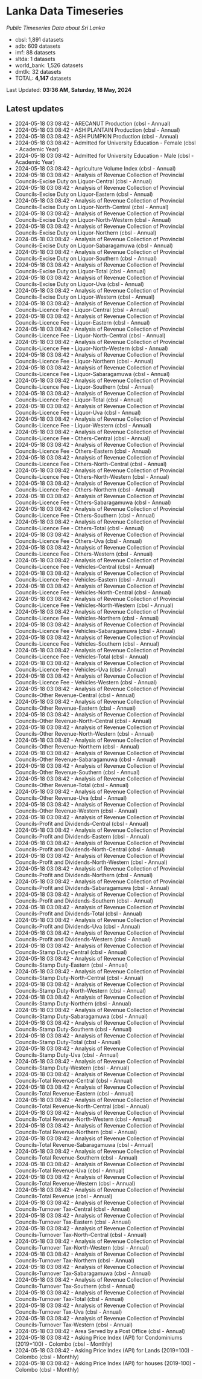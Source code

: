 # Lanka Data Timeseries
*Public Timeseries Data about Sri Lanka*

* cbsl: 1,891 datasets
* adb: 609 datasets
* imf: 88 datasets
* sltda: 1 datasets
* world_bank: 1,526 datasets
* dmtlk: 32 datasets
* TOTAL: **4,147** datasets

Last Updated: **03:36 AM, Saturday, 18 May, 2024**

## Latest updates

* 2024-05-18 03:08:42 - ARECANUT Production (cbsl - Annual)
* 2024-05-18 03:08:42 - ASH PLANTAIN Production (cbsl - Annual)
* 2024-05-18 03:08:42 - ASH PUMPKIN Production (cbsl - Annual)
* 2024-05-18 03:08:42 - Admitted for University Education - Female (cbsl - Academic Year)
* 2024-05-18 03:08:42 - Admitted for University Education - Male (cbsl - Academic Year)
* 2024-05-18 03:08:42 - Agriculture Volume Index (cbsl - Annual)
* 2024-05-18 03:08:42 - Analysis of Revenue Collection of Provincial Councils-Excise Duty on Liquor-Central (cbsl - Annual)
* 2024-05-18 03:08:42 - Analysis of Revenue Collection of Provincial Councils-Excise Duty on Liquor-Eastern (cbsl - Annual)
* 2024-05-18 03:08:42 - Analysis of Revenue Collection of Provincial Councils-Excise Duty on Liquor-North-Central (cbsl - Annual)
* 2024-05-18 03:08:42 - Analysis of Revenue Collection of Provincial Councils-Excise Duty on Liquor-North-Western (cbsl - Annual)
* 2024-05-18 03:08:42 - Analysis of Revenue Collection of Provincial Councils-Excise Duty on Liquor-Northern (cbsl - Annual)
* 2024-05-18 03:08:42 - Analysis of Revenue Collection of Provincial Councils-Excise Duty on Liquor-Sabaragamuwa (cbsl - Annual)
* 2024-05-18 03:08:42 - Analysis of Revenue Collection of Provincial Councils-Excise Duty on Liquor-Southern (cbsl - Annual)
* 2024-05-18 03:08:42 - Analysis of Revenue Collection of Provincial Councils-Excise Duty on Liquor-Total (cbsl - Annual)
* 2024-05-18 03:08:42 - Analysis of Revenue Collection of Provincial Councils-Excise Duty on Liquor-Uva (cbsl - Annual)
* 2024-05-18 03:08:42 - Analysis of Revenue Collection of Provincial Councils-Excise Duty on Liquor-Western (cbsl - Annual)
* 2024-05-18 03:08:42 - Analysis of Revenue Collection of Provincial Councils-Licence Fee - Liquor-Central (cbsl - Annual)
* 2024-05-18 03:08:42 - Analysis of Revenue Collection of Provincial Councils-Licence Fee - Liquor-Eastern (cbsl - Annual)
* 2024-05-18 03:08:42 - Analysis of Revenue Collection of Provincial Councils-Licence Fee - Liquor-North-Central (cbsl - Annual)
* 2024-05-18 03:08:42 - Analysis of Revenue Collection of Provincial Councils-Licence Fee - Liquor-North-Western (cbsl - Annual)
* 2024-05-18 03:08:42 - Analysis of Revenue Collection of Provincial Councils-Licence Fee - Liquor-Northern (cbsl - Annual)
* 2024-05-18 03:08:42 - Analysis of Revenue Collection of Provincial Councils-Licence Fee - Liquor-Sabaragamuwa (cbsl - Annual)
* 2024-05-18 03:08:42 - Analysis of Revenue Collection of Provincial Councils-Licence Fee - Liquor-Southern (cbsl - Annual)
* 2024-05-18 03:08:42 - Analysis of Revenue Collection of Provincial Councils-Licence Fee - Liquor-Total (cbsl - Annual)
* 2024-05-18 03:08:42 - Analysis of Revenue Collection of Provincial Councils-Licence Fee - Liquor-Uva (cbsl - Annual)
* 2024-05-18 03:08:42 - Analysis of Revenue Collection of Provincial Councils-Licence Fee - Liquor-Western (cbsl - Annual)
* 2024-05-18 03:08:42 - Analysis of Revenue Collection of Provincial Councils-Licence Fee - Others-Central (cbsl - Annual)
* 2024-05-18 03:08:42 - Analysis of Revenue Collection of Provincial Councils-Licence Fee - Others-Eastern (cbsl - Annual)
* 2024-05-18 03:08:42 - Analysis of Revenue Collection of Provincial Councils-Licence Fee - Others-North-Central (cbsl - Annual)
* 2024-05-18 03:08:42 - Analysis of Revenue Collection of Provincial Councils-Licence Fee - Others-North-Western (cbsl - Annual)
* 2024-05-18 03:08:42 - Analysis of Revenue Collection of Provincial Councils-Licence Fee - Others-Northern (cbsl - Annual)
* 2024-05-18 03:08:42 - Analysis of Revenue Collection of Provincial Councils-Licence Fee - Others-Sabaragamuwa (cbsl - Annual)
* 2024-05-18 03:08:42 - Analysis of Revenue Collection of Provincial Councils-Licence Fee - Others-Southern (cbsl - Annual)
* 2024-05-18 03:08:42 - Analysis of Revenue Collection of Provincial Councils-Licence Fee - Others-Total (cbsl - Annual)
* 2024-05-18 03:08:42 - Analysis of Revenue Collection of Provincial Councils-Licence Fee - Others-Uva (cbsl - Annual)
* 2024-05-18 03:08:42 - Analysis of Revenue Collection of Provincial Councils-Licence Fee - Others-Western (cbsl - Annual)
* 2024-05-18 03:08:42 - Analysis of Revenue Collection of Provincial Councils-Licence Fee - Vehicles-Central (cbsl - Annual)
* 2024-05-18 03:08:42 - Analysis of Revenue Collection of Provincial Councils-Licence Fee - Vehicles-Eastern (cbsl - Annual)
* 2024-05-18 03:08:42 - Analysis of Revenue Collection of Provincial Councils-Licence Fee - Vehicles-North-Central (cbsl - Annual)
* 2024-05-18 03:08:42 - Analysis of Revenue Collection of Provincial Councils-Licence Fee - Vehicles-North-Western (cbsl - Annual)
* 2024-05-18 03:08:42 - Analysis of Revenue Collection of Provincial Councils-Licence Fee - Vehicles-Northern (cbsl - Annual)
* 2024-05-18 03:08:42 - Analysis of Revenue Collection of Provincial Councils-Licence Fee - Vehicles-Sabaragamuwa (cbsl - Annual)
* 2024-05-18 03:08:42 - Analysis of Revenue Collection of Provincial Councils-Licence Fee - Vehicles-Southern (cbsl - Annual)
* 2024-05-18 03:08:42 - Analysis of Revenue Collection of Provincial Councils-Licence Fee - Vehicles-Total (cbsl - Annual)
* 2024-05-18 03:08:42 - Analysis of Revenue Collection of Provincial Councils-Licence Fee - Vehicles-Uva (cbsl - Annual)
* 2024-05-18 03:08:42 - Analysis of Revenue Collection of Provincial Councils-Licence Fee - Vehicles-Western (cbsl - Annual)
* 2024-05-18 03:08:42 - Analysis of Revenue Collection of Provincial Councils-Other Revenue-Central (cbsl - Annual)
* 2024-05-18 03:08:42 - Analysis of Revenue Collection of Provincial Councils-Other Revenue-Eastern (cbsl - Annual)
* 2024-05-18 03:08:42 - Analysis of Revenue Collection of Provincial Councils-Other Revenue-North-Central (cbsl - Annual)
* 2024-05-18 03:08:42 - Analysis of Revenue Collection of Provincial Councils-Other Revenue-North-Western (cbsl - Annual)
* 2024-05-18 03:08:42 - Analysis of Revenue Collection of Provincial Councils-Other Revenue-Northern (cbsl - Annual)
* 2024-05-18 03:08:42 - Analysis of Revenue Collection of Provincial Councils-Other Revenue-Sabaragamuwa (cbsl - Annual)
* 2024-05-18 03:08:42 - Analysis of Revenue Collection of Provincial Councils-Other Revenue-Southern (cbsl - Annual)
* 2024-05-18 03:08:42 - Analysis of Revenue Collection of Provincial Councils-Other Revenue-Total (cbsl - Annual)
* 2024-05-18 03:08:42 - Analysis of Revenue Collection of Provincial Councils-Other Revenue-Uva (cbsl - Annual)
* 2024-05-18 03:08:42 - Analysis of Revenue Collection of Provincial Councils-Other Revenue-Western (cbsl - Annual)
* 2024-05-18 03:08:42 - Analysis of Revenue Collection of Provincial Councils-Profit and Dividends-Central (cbsl - Annual)
* 2024-05-18 03:08:42 - Analysis of Revenue Collection of Provincial Councils-Profit and Dividends-Eastern (cbsl - Annual)
* 2024-05-18 03:08:42 - Analysis of Revenue Collection of Provincial Councils-Profit and Dividends-North-Central (cbsl - Annual)
* 2024-05-18 03:08:42 - Analysis of Revenue Collection of Provincial Councils-Profit and Dividends-North-Western (cbsl - Annual)
* 2024-05-18 03:08:42 - Analysis of Revenue Collection of Provincial Councils-Profit and Dividends-Northern (cbsl - Annual)
* 2024-05-18 03:08:42 - Analysis of Revenue Collection of Provincial Councils-Profit and Dividends-Sabaragamuwa (cbsl - Annual)
* 2024-05-18 03:08:42 - Analysis of Revenue Collection of Provincial Councils-Profit and Dividends-Southern (cbsl - Annual)
* 2024-05-18 03:08:42 - Analysis of Revenue Collection of Provincial Councils-Profit and Dividends-Total (cbsl - Annual)
* 2024-05-18 03:08:42 - Analysis of Revenue Collection of Provincial Councils-Profit and Dividends-Uva (cbsl - Annual)
* 2024-05-18 03:08:42 - Analysis of Revenue Collection of Provincial Councils-Profit and Dividends-Western (cbsl - Annual)
* 2024-05-18 03:08:42 - Analysis of Revenue Collection of Provincial Councils-Stamp Duty-Central (cbsl - Annual)
* 2024-05-18 03:08:42 - Analysis of Revenue Collection of Provincial Councils-Stamp Duty-Eastern (cbsl - Annual)
* 2024-05-18 03:08:42 - Analysis of Revenue Collection of Provincial Councils-Stamp Duty-North-Central (cbsl - Annual)
* 2024-05-18 03:08:42 - Analysis of Revenue Collection of Provincial Councils-Stamp Duty-North-Western (cbsl - Annual)
* 2024-05-18 03:08:42 - Analysis of Revenue Collection of Provincial Councils-Stamp Duty-Northern (cbsl - Annual)
* 2024-05-18 03:08:42 - Analysis of Revenue Collection of Provincial Councils-Stamp Duty-Sabaragamuwa (cbsl - Annual)
* 2024-05-18 03:08:42 - Analysis of Revenue Collection of Provincial Councils-Stamp Duty-Southern (cbsl - Annual)
* 2024-05-18 03:08:42 - Analysis of Revenue Collection of Provincial Councils-Stamp Duty-Total (cbsl - Annual)
* 2024-05-18 03:08:42 - Analysis of Revenue Collection of Provincial Councils-Stamp Duty-Uva (cbsl - Annual)
* 2024-05-18 03:08:42 - Analysis of Revenue Collection of Provincial Councils-Stamp Duty-Western (cbsl - Annual)
* 2024-05-18 03:08:42 - Analysis of Revenue Collection of Provincial Councils-Total Revenue-Central (cbsl - Annual)
* 2024-05-18 03:08:42 - Analysis of Revenue Collection of Provincial Councils-Total Revenue-Eastern (cbsl - Annual)
* 2024-05-18 03:08:42 - Analysis of Revenue Collection of Provincial Councils-Total Revenue-North-Central (cbsl - Annual)
* 2024-05-18 03:08:42 - Analysis of Revenue Collection of Provincial Councils-Total Revenue-North-Western (cbsl - Annual)
* 2024-05-18 03:08:42 - Analysis of Revenue Collection of Provincial Councils-Total Revenue-Northern (cbsl - Annual)
* 2024-05-18 03:08:42 - Analysis of Revenue Collection of Provincial Councils-Total Revenue-Sabaragamuwa (cbsl - Annual)
* 2024-05-18 03:08:42 - Analysis of Revenue Collection of Provincial Councils-Total Revenue-Southern (cbsl - Annual)
* 2024-05-18 03:08:42 - Analysis of Revenue Collection of Provincial Councils-Total Revenue-Uva (cbsl - Annual)
* 2024-05-18 03:08:42 - Analysis of Revenue Collection of Provincial Councils-Total Revenue-Western (cbsl - Annual)
* 2024-05-18 03:08:42 - Analysis of Revenue Collection of Provincial Councils-Total Revenue (cbsl - Annual)
* 2024-05-18 03:08:42 - Analysis of Revenue Collection of Provincial Councils-Turnover Tax-Central (cbsl - Annual)
* 2024-05-18 03:08:42 - Analysis of Revenue Collection of Provincial Councils-Turnover Tax-Eastern (cbsl - Annual)
* 2024-05-18 03:08:42 - Analysis of Revenue Collection of Provincial Councils-Turnover Tax-North-Central (cbsl - Annual)
* 2024-05-18 03:08:42 - Analysis of Revenue Collection of Provincial Councils-Turnover Tax-North-Western (cbsl - Annual)
* 2024-05-18 03:08:42 - Analysis of Revenue Collection of Provincial Councils-Turnover Tax-Northern (cbsl - Annual)
* 2024-05-18 03:08:42 - Analysis of Revenue Collection of Provincial Councils-Turnover Tax-Sabaragamuwa (cbsl - Annual)
* 2024-05-18 03:08:42 - Analysis of Revenue Collection of Provincial Councils-Turnover Tax-Southern (cbsl - Annual)
* 2024-05-18 03:08:42 - Analysis of Revenue Collection of Provincial Councils-Turnover Tax-Total (cbsl - Annual)
* 2024-05-18 03:08:42 - Analysis of Revenue Collection of Provincial Councils-Turnover Tax-Uva (cbsl - Annual)
* 2024-05-18 03:08:42 - Analysis of Revenue Collection of Provincial Councils-Turnover Tax-Western (cbsl - Annual)
* 2024-05-18 03:08:42 - Area Served by a Post Office (cbsl - Annual)
* 2024-05-18 03:08:42 - Asking Price Index (API) for Condominiums (2019=100) - Colombo (cbsl - Monthly)
* 2024-05-18 03:08:42 - Asking Price Index (API) for Lands (2019=100) - Colombo (cbsl - Monthly)
* 2024-05-18 03:08:42 - Asking Price Index (API) for houses (2019-100) - Colombo (cbsl - Monthly)